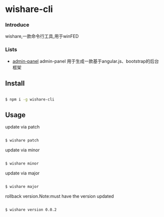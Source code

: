 wishare-cli
===========

### Introduce
wishare,一款命令行工具,用于winFED
### Lists
- [admin-panel](./admin-panel.md) admin-panel 用于生成一款基于angular.js、bootstrap的后台框架


## Install

```bash

$ npm i -g wishare-cli

```

## Usage
update via patch
```bash

$ wishare patch

```
update via minor
```bash

$ wishare minor

```
update via major
```bash

$ wishare major

```

rollback version.Note:must have the version updated
```bash

$ wishare version 0.0.2

```
